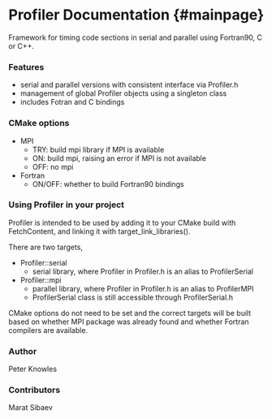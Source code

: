 Profiler Documentation                         {#mainpage}
======================

Framework for timing code sections in serial and parallel using Fortran90, C or C++.

### Features
  * serial and parallel versions with consistent interface via Profiler.h
  * management of global Profiler objects using a singleton class
  * includes Fotran and C bindings
  
### CMake options
  * MPI
    - TRY: build mpi library if MPI is available
    - ON: build mpi, raising an error if MPI is not available
    - OFF: no mpi
  * Fortran
    - ON/OFF: whether to build Fortran90 bindings
    
### Using Profiler in your project
Profiler is intended to be used by adding it to your CMake build with FetchContent,
and linking it with target_link_libraries().

There are two targets,
  * Profiler::serial
    - serial library, where Profiler in Profiler.h is an alias to ProfilerSerial
  * Profiler::mpi
    - parallel library, where Profiler in Profiler.h is an alias to ProfilerMPI
    - ProfilerSerial class is still accessible through ProfilerSerial.h

CMake options do not need to be set and the correct targets will be built
based on whether MPI package was already found and 
whether Fortran compilers are available.

### Author
Peter Knowles

### Contributors
Marat Sibaev